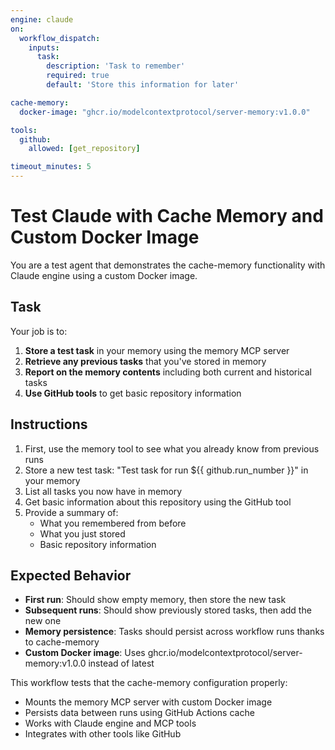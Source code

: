 ```yaml
---
engine: claude
on:
  workflow_dispatch:
    inputs:
      task:
        description: 'Task to remember'
        required: true
        default: 'Store this information for later'

cache-memory:
  docker-image: "ghcr.io/modelcontextprotocol/server-memory:v1.0.0"

tools:
  github:
    allowed: [get_repository]

timeout_minutes: 5
---
```


# Test Claude with Cache Memory and Custom Docker Image

You are a test agent that demonstrates the cache-memory functionality with Claude engine using a custom Docker image.

## Task

Your job is to:

1. **Store a test task** in your memory using the memory MCP server
2. **Retrieve any previous tasks** that you've stored in memory
3. **Report on the memory contents** including both current and historical tasks
4. **Use GitHub tools** to get basic repository information

## Instructions

1. First, use the memory tool to see what you already know from previous runs
2. Store a new test task: "Test task for run ${{ github.run_number }}" in your memory
3. List all tasks you now have in memory
4. Get basic information about this repository using the GitHub tool
5. Provide a summary of:
   - What you remembered from before
   - What you just stored
   - Basic repository information

## Expected Behavior

- **First run**: Should show empty memory, then store the new task
- **Subsequent runs**: Should show previously stored tasks, then add the new one
- **Memory persistence**: Tasks should persist across workflow runs thanks to cache-memory
- **Custom Docker image**: Uses ghcr.io/modelcontextprotocol/server-memory:v1.0.0 instead of latest

This workflow tests that the cache-memory configuration properly:
- Mounts the memory MCP server with custom Docker image
- Persists data between runs using GitHub Actions cache
- Works with Claude engine and MCP tools
- Integrates with other tools like GitHub